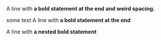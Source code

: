 A line with **a bold statement at the end and weird spacing.**

 some text 
A line with **a bold statement at the end**

A line with **a nested bold statement**
